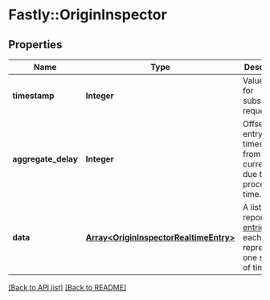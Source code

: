 # Fastly::OriginInspector

## Properties

| Name | Type | Description | Notes |
| ---- | ---- | ----------- | ----- |
| **timestamp** | **Integer** | Value to use for subsequent requests. | [optional] |
| **aggregate_delay** | **Integer** | Offset of entry timestamps from the current time due to processing time. | [optional] |
| **data** | [**Array&lt;OriginInspectorRealtimeEntry&gt;**](OriginInspectorRealtimeEntry.md) | A list of report [entries](#entry-data-model), each representing one second of time. | [optional] |

[[Back to API list]](../../README.md#endpoints) [[Back to README]](../../README.md)

